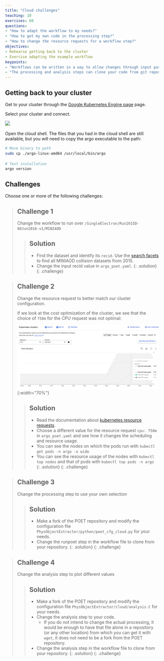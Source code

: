 ```yaml
---
title: "Cloud challenges"
teaching: 10
exercises: 60
questions:
- "How to adapt the workflow to my needs?"
- "How to get my own code in the processing step?"
- "How to change the resource requests for a workflow step?"
objectives:
- Rehearse getting back to the cluster
- Exercise adapting the example workflow
keypoints:
- "Workflows can be written in a way to allow changes through input parameters"
- "The processing and analysis steps can clone your code from git repositories"
---
```


## Getting back to your cluster

Get to your cluster through the [Google Kubernetes Engine page](https://console.cloud.google.com/kubernetes/list/overview?project=crucial-baton-391716) page.

Select your cluster and connect.

![](../fig/gke6.png)

Open the cloud shell. The files that you had in the cloud shell are still available, but you will need to copy the argo executable to the path:

```bash
# Move binary to path
sudo cp ./argo-linux-amd64 /usr/local/bin/argo

# Test installation
argo version
```

## Challenges

Choose one or more of the following challenges:

> ## Challenge 1
> Change the workflow to run over `/SingleElectron/Run2015D-08Jun2016-v1/MINIAOD`
> 
> > ## Solution
> >  - Find the dataset and identify its `recid`. Use the [search facets](http://opendata.cern.ch/search?page=1&size=20&type=Dataset&subtype=Collision&year=2015&experiment=CMS) to find all MINIAOD collision datasets from 2015.
> >  - Change the input recid value in `argo_poet.yaml`.
> {: .solution}
{: .challenge}

> ## Challenge 2
> Change the resource request to better match our cluster configuration.
>
> If we look at the cost optimization of the cluster, we see that the choice of `750m` for the CPU request was not optimal:
>
> ![](../fig/gke9.png){:width="70%"}
> 
> > ## Solution
> > - Read the documentation about [kubernetes resource requests](https://kubernetes.io/docs/concepts/configuration/manage-resources-containers/).
> > - Choose a different value for the resource request `cpu: 750m` in `argo_poet.yaml` and see how it changes the scheduling and resource usage.
> > - You can see the nodes on which the pods run with `kubectl get pods -n argo -o wide`
> > - You can see the resource usage of the nodes with `kubectl top nodes` and that of pods with `kubectl top pods -n argo`  
> {: .solution}
{: .challenge}

> ## Challenge 3
> Change the processing step to use your own selection
> 
> > ## Solution
> >  - Make a fork of the POET repository and modify the configuration file `PhysObjectExtractor/python/poet_cfg_cloud.py` for your needs.
> >  - Change the runpoet step in the workflow file to clone from your repository.
> {: .solution}
{: .challenge}

> ## Challenge 4
> Change the analysis step to plot different values
> 
> > ## Solution
> >  - Make a fork of the POET repository and modify the configuration file `PhysObjectExtractor/cloud/analysis.C` for your needs.
> >  - Change the analysis step to your code.
> >    - If you do not intend to change the actual processing, it would be enough to have that file alone in a repository (or any other location) from which you can get it with `wget`, it does not need to be a fork from the POET repository.
> >  - Change the analysis step in the workflow file to clone from your repository.
> {: .solution}
{: .challenge}

